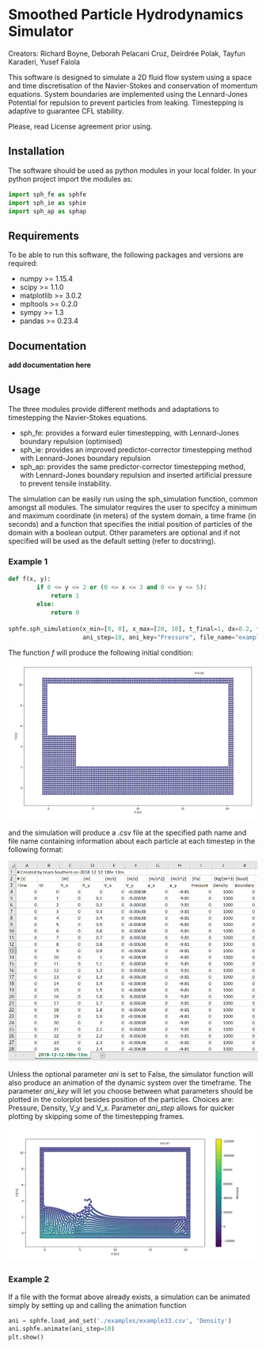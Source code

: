 Smoothed Particle Hydrodynamics Simulator
===========================================
Creators: Richard Boyne, Deborah Pelacani Cruz, Deirdrée Polak, Tayfun Karaderi, Yusef Falola

This software is designed to simulate a 2D fluid flow system using a space and time discretisation of the Navier-Stokes and conservation of momentum equations. System boundaries are implemented using the Lennard-Jones Potential for repulsion to prevent particles from leaking. Timestepping is adaptive to guarantee CFL stability.

Please, read License agreement prior using.

## Installation
The software should be used as python modules in your local folder. In your python project import the modules as:
      
```python
import sph_fe as sphfe
import sph_ie as sphie
import sph_ap as sphap
```

## Requirements
To be able to run this software, the following packages and versions are required:

- numpy >= 1.15.4
- scipy >= 1.1.0
- matplotlib >= 3.0.2
- mpltools >= 0.2.0
- sympy >= 1.3
- pandas >= 0.23.4

## Documentation
**add documentation here**


## Usage
The three modules provide different methods and adaptations to timestepping the Navier-Stokes equations. 
- sph_fe: provides a forward euler timestepping, with Lennard-Jones boundary repulsion (optimised)
- sph_ie: provides an improved predictor-corrector timestepping method with Lennard-Jones boundary repulsion
- sph_ap: provides the same predictor-corrector timestepping method, with Lennard-Jones boundary repulsion and inserted artificial pressure to prevent tensile instability.

The simulation can be easily run using the sph_simulation function, common amongst all modules. The simulator requires the user to specifcy a minimum and maximum coordinate (in meters) of the system domain, a time frame (in seconds) and a function that specifies the initial position of particles of the domain with a boolean output. Other parameters are optional and if not specified will be used as the default setting (refer to docstring).

### Example 1
```python    
def f(x, y):
        if 0 <= y <= 2 or (0 <= x <= 3 and 0 <= y <= 5):
            return 1
        else:
            return 0

sphfe.sph_simulation(x_min=[0, 0], x_max=[20, 10], t_final=1, dx=0.2, func=f, path_name='./examples/',
                     ani_step=10, ani_key="Pressure", file_name="example33")
```
The function *f* will produce the following initial condition:

![initial_state_high_res.png](./initial_state_high_res.png)

and the simulation will produce a .csv file at the specified path name and file name containing information about each particle at each timestep in the following format:

![csv_example.png](./csv_example.PNG)

Unless the optional parameter *ani* is set to False, the simulator function will also produce an animation of the dynamic system over the timeframe. The parameter *ani_key* will let you choose between what parameters should be plotted in the colorplot besides position of the particles. Choices are: Pressure, Density, V_y and V_x. Parameter *ani_step* allows for quicker plotting by skipping some of the timestepping frames.

![097_high_res.png](./097_high_res.PNG)

### Example 2
If a file with the format above already exists, a simulation can be animated simply by setting up and calling the animation function
```python
ani = sphfe.load_and_set('./examples/example33.csv', 'Density')
ani.sphfe.animate(ani_step=10)
plt.show()

```
    
    
              
```
